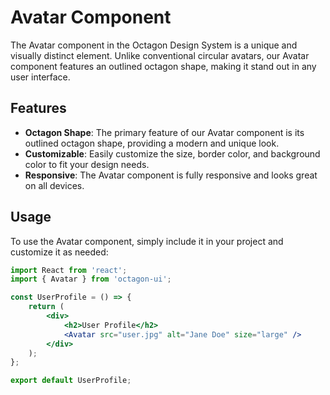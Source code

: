 # Avatar Component
The Avatar component in the Octagon Design System is a unique and visually distinct element. Unlike conventional circular avatars, our Avatar component features an outlined octagon shape, making it stand out in any user interface.

## Features

- **Octagon Shape**: The primary feature of our Avatar component is its outlined octagon shape, providing a modern and unique look.
- **Customizable**: Easily customize the size, border color, and background color to fit your design needs.
- **Responsive**: The Avatar component is fully responsive and looks great on all devices.

## Usage

To use the Avatar component, simply include it in your project and customize it as needed:


```jsx
import React from 'react';
import { Avatar } from 'octagon-ui';

const UserProfile = () => {
    return (
        <div>
            <h2>User Profile</h2>
            <Avatar src="user.jpg" alt="Jane Doe" size="large" />
        </div>
    );
};

export default UserProfile;
```
